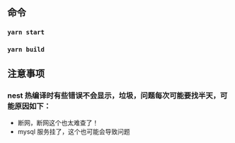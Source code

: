 ## 命令

### `yarn start`

### `yarn build`

## 注意事项
### nest 热编译时有些错误不会显示，垃圾，问题每次可能要找半天，可能原因如下：
* 断网，断网这个也太难查了！
* mysql 服务挂了，这个也可能会导致问题

